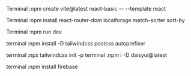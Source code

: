 Terminal :npm create vite@latest react-basic -- --template react

Terminal :npm install react-router-dom localforage match-sorter sort-by

Terminal :npm run dev

terminal :npm install -D tailwindcss postcss autoprefixer

terminal :npx tailwindcss init -p
terminal :npm i -D daisyui@latest

terminal :npm install firebase